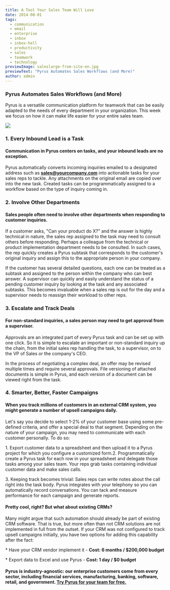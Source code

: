 ```yaml
---
title: A Tool Your Sales Team Will Love
date: 2014-08-01
tags:
  - communication
  - email
  - enterprise
  - inbox
  - inbox-hell
  - productivity
  - sales
  - teamwork
  - technology
previewImage: saleslarge-from-site-en.jpg
previewText: "Pyrus Automates Sales Workflows (and More)"
author: admin
---
```

### Pyrus Automates Sales Workflows (and More)

Pyrus is a versatile communication platform for teamwork that can be easily adapted to the needs of every department in your organization. This week we focus on how it can make life easier for your entire sales team.

![](saleslarge.webp)

### 1\. Every Inbound Lead is a Task

#### Communication in Pyrus centers on tasks, and your inbound leads are no exception.

Pyrus automatically converts incoming inquiries emailed to a designated address such as **sales@yourcompany.com** into actionable tasks for your sales reps to tackle. Any attachments on the original email are copied over into the new task. Created tasks can be programmatically assigned to a workflow based on the type of inquiry coming in.

### 2\. Involve Other Departments

#### Sales people often need to involve other departments when responding to customer inquiries.

If a customer asks, "Can your product do X?" and the answer is highly technical in nature, the sales rep assigned to the task may need to consult others before responding. Perhaps a colleague from the technical or product implementation department needs to be consulted. In such cases, the rep quickly creates a Pyrus subtask that corresponds to the customer's original inquiry and assign this to the appropriate person in your company.

If the customer has several detailed questions, each one can be treated as a subtask and assigned to the person within the company who can best answer. A supervisor can quickly and easily understand the status of a pending customer inquiry by looking at the task and any associated subtasks. This becomes invaluable when a sales rep is out for the day and a supervisor needs to reassign their workload to other reps.

### 3\. Escalate and Track Deals

#### For non-standard inquiries, a sales person may need to get approval from a supervisor.

Approvals are an integrated part of every Pyrus task and can be set up with one click. So it is simple to escalate an important or non-standard inquiry up the chain, from the initial sales rep handling the task, to a supervisor, on to the VP of Sales or the company's CEO.

In the process of negotiating a complex deal, an offer may be revised multiple times and require several approvals. File versioning of attached documents is simple in Pyrus, and each version of a document can be viewed right from the task.

### 4\. Smarter, Better, Faster Campaigns

#### When you track millions of customers in an external CRM system, you might generate a number of upsell campaigns daily.

Let's say you decide to select 1-2% of your customer base using some pre-defined criteria, and offer a special deal to that segment. Depending on the nature of your campaign, you may need to communicate with each customer personally. To do so:

1\. Export customer data to a spreadsheet and then upload it to a Pyrus project for which you configure a customized form.2. Programmatically create a Pyrus task for each row in your spreadsheet and delegate those tasks among your sales team. Your reps grab tasks containing individual customer data and make sales calls.

3\. Keeping track becomes trivial: Sales reps can write notes about the call right into the task body. Pyrus integrates with your telephony so you can automatically record conversations. You can tack and measure performance for each campaign and generate reports.

#### Pretty cool, right? But what about existing CRMs?

Many might argue that such automation should already be part of existing CRM software. That is true, but more often than not CRM solutions are not implemented in full from the outset. If your CRM was not configured to track upsell campaigns initially, you have two options for adding this capability after the fact:

\* Have your CRM vendor implement it - **Cost: 6 months / $200,000 budget**

\* Export data to Excel and use Pyrus - **Cost: 1 day / $0 budget**

#### Pyrus is industry-agnostic: our enterprise customers come from every sector, including financial services, manufacturing, banking, software, retail, and government. [Try Pyrus for your team for free.](https://pyrus.com/pricing)